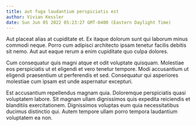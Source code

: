 ```yaml
---
title: aut fuga laudantium perspiciatis est
author: Vivian Kessler
date: Sun Jun 05 2022 05:23:27 GMT-0400 (Eastern Daylight Time)
---
```

Aut placeat alias at cupiditate et. Ex itaque dolorum sunt qui laborum minus commodi neque. Porro cum adipisci architecto ipsam tenetur facilis debitis sit nemo. Aut aut eaque rerum a enim cupiditate quo culpa dolores.

 Cum consequatur quis magni atque et odit voluptate quisquam. Molestiae eos perspiciatis ut et eligendi et vero tenetur tempore. Modi accusantium ut eligendi praesentium ut perferendis et sed. Consequatur qui asperiores molestiae cum ipsam est unde aspernatur excepturi.

 Est accusantium repellendus magnam quia. Doloremque perspiciatis quasi voluptatem labore. Sit magnam ullam dignissimos quis expedita reiciendis et blanditiis exercitationem. Dignissimos voluptas eum quia necessitatibus ducimus distinctio qui. Autem tempore ullam porro tempora laudantium voluptatem ea non.